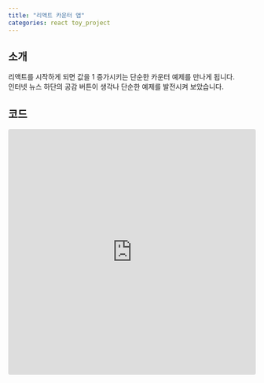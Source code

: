```yaml
---
title: "리액트 카운터 앱"
categories: react toy_project
---
```


## 소개

리액트를 시작하게 되면 값을 1 증가시키는 단순한 카운터 예제를 만나게 됩니다.  
인터넷 뉴스 하단의 공감 버튼이 생각나 단순한 예제를 발전시켜 보았습니다.

## 코드
<iframe src="https://codesandbox.io/embed/agitated-brown-l2xke0?fontsize=14&hidenavigation=1&theme=light&view=preview"
     style="width:100%; height:500px; border:0; border-radius: 4px; overflow:hidden;"
     title="agitated-brown-l2xke0"
     allow="accelerometer; ambient-light-sensor; camera; encrypted-media; geolocation; gyroscope; hid; microphone; midi; payment; usb; vr; xr-spatial-tracking"
     sandbox="allow-forms allow-modals allow-popups allow-presentation allow-same-origin allow-scripts"
   ></iframe>